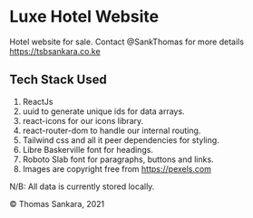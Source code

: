 # Luxe Hotel Website

Hotel website for sale. Contact @SankThomas for more details https://tsbsankara.co.ke

## Tech Stack Used

1. ReactJs
2. uuid to generate unique ids for data arrays.
3. react-icons for our icons library.
4. react-router-dom to handle our internal routing.
5. Tailwind css and all it peer dependencies for styling.
6. Libre Baskerville font for headings.
7. Roboto Slab font for paragraphs, buttons and links.
8. Images are copyright free from https://pexels.com

N/B: All data is currently stored locally.

© Thomas Sankara, 2021

